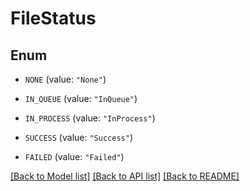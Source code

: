 # FileStatus

## Enum


* `NONE` (value: `"None"`)

* `IN_QUEUE` (value: `"InQueue"`)

* `IN_PROCESS` (value: `"InProcess"`)

* `SUCCESS` (value: `"Success"`)

* `FAILED` (value: `"Failed"`)


[[Back to Model list]](../README.md#documentation-for-models) [[Back to API list]](../README.md#documentation-for-api-endpoints) [[Back to README]](../README.md)


